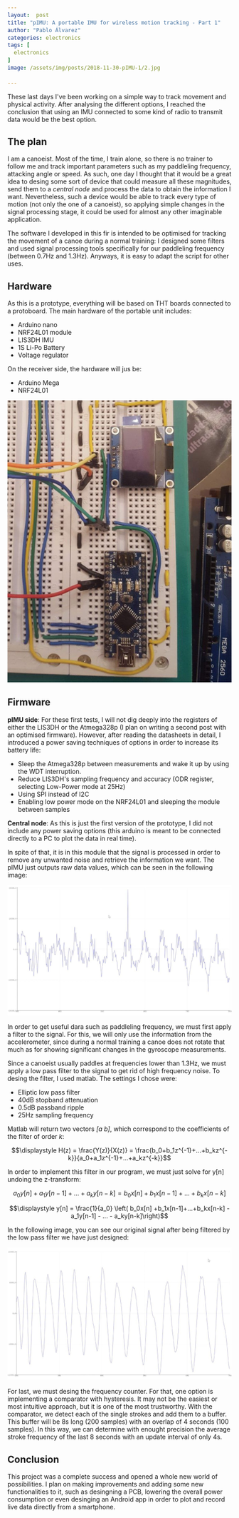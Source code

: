 ```yaml
---
layout:  post
title: "pIMU: A portable IMU for wireless motion tracking - Part 1"
author: "Pablo Álvarez"
categories: electronics
tags: [
  electronics
]
image: /assets/img/posts/2018-11-30-pIMU-1/2.jpg

---
```

These last days I've been working on a simple way to track movement and physical activity. After analysing the different options, I reached the conclusion that using an IMU connected to some kind of radio to transmit data would be the best option.

## The plan

I am a canoeist. Most of the time, I train alone, so there is no trainer to follow me and track important parameters such as my paddleling frequency, attacking angle or speed. As such, one day I thought that it would be a great idea to desing some sort of device that could measure all these magnitudes, send them to a *central node* and process the data to obtain the information I want. Nevertheless, such a device would be able to track every type of motion (not only the one of a canoeist), so applying simple changes in the signal processing stage, it could be used for almost any other imaginable application.

The software I developed in this fir is intended to be optimised for tracking the movement of a canoe during a normal training: I designed some filters and used
signal processing tools specifically for our paddleling frequency (between 0.7Hz and 1.3Hz). Anyways, it is easy to adapt the script for other uses.

## Hardware

As this is a prototype, everything will be based on THT boards connected to a protoboard. The main hardware of the portable unit includes:

- Arduino nano
- NRF24L01 module
- LIS3DH IMU
- 1S Li-Po Battery 
- Voltage regulator

On the receiver side, the hardware will jus be:

- Arduino Mega
- NRF24L01

![Hardware](/assets/img/posts/2018-11-30-pIMU-1/3.jpg)

## Firmware

**pIMU side**: For these first tests, I will not dig deeply into the registers of either the LIS3DH or the Atmega328p (I plan on writing a second post with an optimised firmware). However, after reading the datasheets in detail, I introduced a power saving techniques of options in order to increase its battery life:

- Sleep the Atmega328p between measurements and wake it up by using the WDT interruption.
- Reduce LIS3DH's sampling frequency and accuracy (ODR register, selecting Low-Power mode at 25Hz)
- Using SPI instead of I2C
- Enabling low power mode on the NRF24L01 and sleeping the module between samples

**Central node**: As this is just the first version of the prototype, I did not include any power saving options (this arduino is meant to be connected directly to a PC to plot the data in real time). 

In spite of that, it is in this module that the signal is processed in order to remove any unwanted noise and retrieve the information we want. The pIMU just outputs raw data values, which can be seen in the following image:

![Original](/assets/img/posts/2018-11-30-pIMU-1/2.jpg)


In order to get useful dara such as paddleling frequency, we must first apply a filter to the signal. For this, we will only use the information from the accelerometer, since during a normal training a canoe does not rotate that much as for showing significant changes in the gyroscope measurements. 

Since a canoeist usually paddles at frequencies lower than 1.3Hz, we must apply a low pass filter to the signal to get rid of high frequency noise. To desing the filter, I used matlab. The settings I chose were:

- Elliptic low pass filter
- 40dB stopband attenuation 
- 0.5dB passband ripple
- 25Hz sampling frequency

Matlab will return two vectors *[a b]*, which correspond to the coefficients of the filter of order *k*:

$$\displaystyle H(z) = \frac{Y(z)}{X(z)} = \frac{b_0+b_1z^{-1}+...+b_kz^{-k}}{a_0+a_1z^{-1}+...+a_kz^{-k}}$$

In order to implement this filter in our program, we must just solve for y[n] undoing the z-transform:

$$\displaystyle a_0y[n] + a_1y[n-1] + ... + a_ky[n-k] = b_0x[n] +b_1x[n-1]+...+b_kx[n-k]$$

$$\displaystyle y[n] = \frac{1}{a_0} \left( b_0x[n] +b_1x[n-1]+...+b_kx[n-k] - a_1y[n-1] - ... - a_ky[n-k]\right)$$

In the following image, you can see our original signal after being filtered by the low pass filter we have just designed:

![Filtrada](/assets/img/posts/2018-11-30-pIMU-1/1.jpg)

For last, we must desing the frequency counter. For that, one option is implementing a comparator with hysteresis. It may not be the easiest or most intuitive approach, but it is one of the most trustworthy. With the comparator, we detect each of the single strokes and add them to a buffer. This buffer will be 8s long (200 samples) with an overlap of 4 seconds (100 samples). In this way, we can determine with enought precision the average stroke frequency of the last 8 seconds with an update interval of only 4s.

## Conclusion

This project was a complete success and opened a whole new world of possibilities. I plan on making improvements and adding some new functionalities to it, such as desingning a PCB, lowering the overall power consumption or even desinging an Android app in order to plot and record live data directly from a smartphone.


